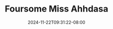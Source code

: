 --- 
title: "Foursome Miss Ahhdasa"
description: "streaming   Foursome Miss Ahhdasa full    "
date: 2024-11-22T09:31:22-08:00
file_code: "8rf0z4gzk9oy"
draft: false
cover: "0qpigccrqr6xmxu1.jpg"
tags: ["Foursome", "Miss", "Ahhdasa", "bokep-indo", "bokep-viral", "bokep-ig"]
length: 2008
fld_id: "1482911"
foldername: "Ahh dasa  labilasa update"
categories: ["Ahh dasa  labilasa update"]
views: 0
---